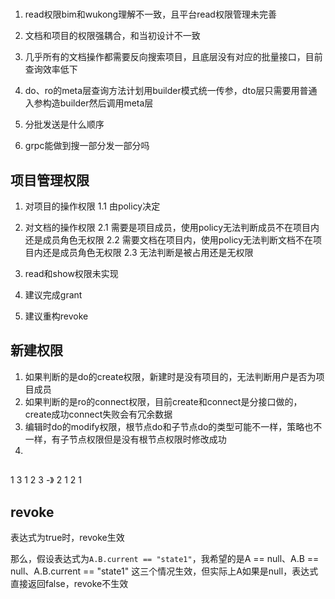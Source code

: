 #

1. read权限bim和wukong理解不一致，且平台read权限管理未完善

2. 文档和项目的权限强耦合，和当初设计不一致

3. 几乎所有的文档操作都需要反向搜索项目，且底层没有对应的批量接口，目前查询效率低下

4. do、ro的meta层查询方法计划用builder模式统一传参，dto层只需要用普通入参构造builder然后调用meta层


1. 分批发送是什么顺序
2. grpc能做到搜一部分发一部分吗


## 项目管理权限

1. 对项目的操作权限
    1.1 由policy决定
2. 对文档的操作权限
    2.1 需要是项目成员，使用policy无法判断成员不在项目内还是成员角色无权限
    2.2 需要文档在项目内，使用policy无法判断文档不在项目内还是成员角色无权限
    2.3 无法判断是被占用还是无权限

3. read和show权限未实现
4. 建议完成grant
5. 建议重构revoke

## 新建权限

1. 如果判断的是do的create权限，新建时是没有项目的，无法判断用户是否为项目成员
2. 如果判断的是ro的connect权限，目前create和connect是分接口做的，create成功connect失败会有冗余数据
3. 编辑时do的modify权限，根节点do和子节点do的类型可能不一样，策略也不一样，有子节点权限但是没有根节点权限时修改成功
4. 

## 

1 3 1 2 3  -》 2 1 2 1


## revoke

表达式为true时，revoke生效

那么，假设表达式为`A.B.current == "state1"`，我希望的是A == null、A.B == null、A.B.current == "state1" 这三个情况生效，但实际上A如果是null，表达式直接返回false，revoke不生效